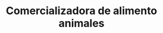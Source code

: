 ---
title: "Comercializadora de alimento animales"
url: /maipu/comercializadora-de-alimento-animales/
shop: Allgemein
---